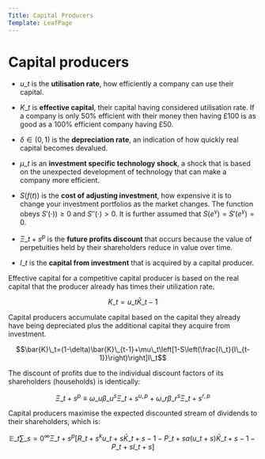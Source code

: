 ```yaml
---
Title: Capital Producers
Template: LeafPage
---
```


# Capital producers
$\newcommand{\F}[1]{^{[\text{F}#1]}}$$\newcommand{\C}[2]{^{[#1\text{, p.#2}]}}$$\newcommand{\c}[1]{^{[#1]}}$$\newcommand{\Ci}[2]{^{[#1\text{, #2}]}}$
-   $u\_t$ is the **utilisation rate**, how efficiently a company can
    use their capital.

-   $K\_t$ is **effective capital**, their capital having considered
    utilisation rate. If a company is only 50% efficient with their
    money then having £100 is as good as a 100% efficient company having
    £50.

-   $\delta\in(0,1)$ is the **depreciation rate**, an indication of how
    quickly real capital becomes devalued.

-   $\mu\_t$ is an **investment specific technology shock**, a shock
    that is based on the unexpected development of technology that can
    make a company more efficient.

-   $S(f(t))$ is the **cost of adjusting investment**, how expensive
    it is to change your investment portfolios as the market changes.
    The function obeys $S'(\cdot))\geq0$ and $S''(\cdot)>0$. It is
    further assumed that $S(e^\gamma)=S'(e^\gamma)=0$.

-   $\Xi\_{t+s}^p$ is the **future profits discount** that occurs
    because the value of perpetuities held by their shareholders reduce
    in value over time.

-   $I\_t$ is the **capital from investment** that is acquired by a
    capital producer.

Effective capital for a competitive capital producer is based on the
real capital that the producer already has times their utilization rate.

$$K\_t=u\_t\bar{K}\_{t-1}$$

Capital producers accumulate capital based on the capital they already
have being depreciated plus the additional capital they acquire from
investment.

$$\bar{K}\_t=(1-\delta)\bar{K}\_{t-1}+\mu\_t\left[1-S\left(\frac{I\_t}{I\_{t-1}}\right)\right]I\_t$$

The discount of profits due to the individual discount factors of its
shareholders (households) is identically:

$$\Xi\_{t+s}^p\equiv\omega\_u\beta\_u^s\Xi\_{t+s}^{u,p}+\omega\_r\beta\_r^s\Xi\_{t+s}^{r,p}$$

Capital producers maximise the expected discounted stream of dividends
to their shareholders, which is:

$$\mathbb{E}\_t \sum\_{s=0}^\infty\Xi\_{t+s}^p\left[R\_{t+s}^k u\_{t+s} \bar{K}\_{t+s-1}-P\_{t+s}a\left(u\_{t+s}\right)\bar{K}\_{t+s-1}-P\_{t+s}I\_{t+s}\right]$$

